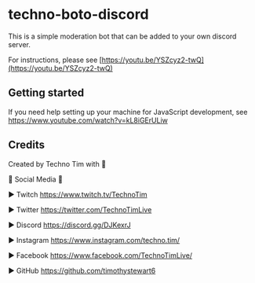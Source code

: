# techno-boto-discord

This is a simple moderation bot that can be added to your own discord server.

For instructions, please see [https://youtu.be/YSZcyz2-twQ](https://youtu.be/YSZcyz2-twQ)

## Getting started

If you need help setting up your machine for JavaScript development, see https://www.youtube.com/watch?v=kL8iGErULiw

## Credits
Created by Techno Tim with 💛

🔔 Social Media 🔔

► Twitch https://www.twitch.tv/TechnoTim

► Twitter  https://twitter.com/TechnoTimLive

► Discord https://discord.gg/DJKexrJ

► Instagram https://www.instagram.com/techno.tim/

► Facebook https://www.facebook.com/TechnoTimLive/

► GitHub https://github.com/timothystewart6

